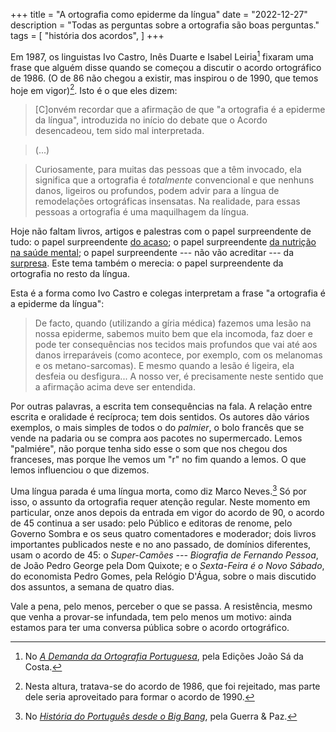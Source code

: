 +++
title = "A ortografia como epiderme da língua"
date = "2022-12-27"
description = "Todas as perguntas sobre a ortografia são boas perguntas."
tags = [
    "história dos acordos",
]
+++

Em 1987, os linguistas Ivo Castro, Inês Duarte e Isabel Leiria[^fn1] fixaram uma frase que alguém disse quando se começou a discutir o acordo ortográfico de 1986. (O de 86 não chegou a existir, mas inspirou o de 1990, que temos hoje em vigor)[^fn2]. Isto é o que eles dizem:

>[C]onvém recordar que a afirmação de que "a ortografia é a epiderme da língua", introduzida no início do debate que o Acordo desencadeou, tem sido mal interpretada. 

>(...)

>Curiosamente, para muitas das pessoas que a têm invocado, ela significa que a ortografia é _totalmente_ convencional e que nenhuns danos, ligeiros ou profundos, podem advir para a língua de remodelações ortográficas insensatas. Na realidade, para essas pessoas a ortografia é uma maquilhagem da língua.

Hoje não faltam livros, artigos e palestras com o papel surpreendente de tudo: o papel surpreendente [do acaso](https://www.amazon.com/What-Luck-Surprising-Chance-Everyday/dp/1468313754); o papel surpreendente [da nutrição na saúde mental](https://www.youtube.com/watch?v=3dqXHHCc5lA); o papel surpreendente --- não vão acreditar --- da [surpresa](https://www.tandfonline.com/doi/abs/10.1207/s15326934crj1802_2). Este tema também o merecia: o papel surpreendente da ortografia no resto da língua.

Esta é a forma como Ivo Castro e colegas interpretam a frase "a ortografia é a epiderme da língua":

>De facto, quando (utilizando a gíria médica) fazemos uma lesão na nossa epiderme, sabemos muito bem que ela incomoda, faz doer e pode ter consequências nos tecidos mais profundos que vai até aos danos irreparáveis (como acontece, por exemplo, com os melanomas e os metano-sarcomas). E mesmo quando a lesão é ligeira, ela desfeia ou desfigura... A nosso ver, é precisamente neste sentido que a afirmação acima deve ser entendida.

Por outras palavras, a escrita tem consequências na fala. A relação entre escrita e oralidade é recíproca; tem dois sentidos. Os autores dão vários exemplos, o mais simples de todos o do _palmier_, o bolo francês que se vende na padaria ou se compra aos pacotes no supermercado. Lemos "palmiére", não porque tenha sido esse o som que nos chegou dos franceses, mas porque lhe vemos um "r" no fim quando a lemos. O que lemos influenciou o que dizemos.

Uma língua parada é uma língua morta, como diz Marco Neves.[^fn3] Só por isso, o assunto da ortografia requer atenção regular. Neste momento em particular, onze anos depois da entrada em vigor do acordo de 90, o acordo de 45 continua a ser usado: pelo Público e editoras de renome, pelo Governo Sombra e os seus quatro comentadores e moderador; dois livros importantes publicados neste e no ano passado, de domínios diferentes, usam o acordo de 45: o _Super-Camões --- Biografia de Fernando Pessoa_, de João Pedro George pela Dom Quixote; e o _Sexta-Feira é o Novo Sábado_, do economista Pedro Gomes, pela Relógio D'Água, sobre o mais discutido dos assuntos, a semana de quatro dias.

Vale a pena, pelo menos, perceber o que se passa. A resistência, mesmo que venha a provar-se infundada, tem pelo menos um motivo: ainda estamos para ter uma conversa pública sobre o acordo ortográfico.

[^fn1]: No [_A Demanda da Ortografia Portuguesa_](https://www.wook.pt/livro/a-demanda-da-ortografia-portuguesa-ines-duarte/171767), pela Edições João Sá da Costa.

[^fn2]: Nesta altura, tratava-se do acordo de 1986, que foi rejeitado, mas parte dele seria aproveitado para formar o acordo de 1990.

[^fn3]: No [_História do Português desde o Big Bang_](https://www.wook.pt/livro/historia-do-portugues-desde-o-big-bang-marco-neves/24713307), pela Guerra & Paz.